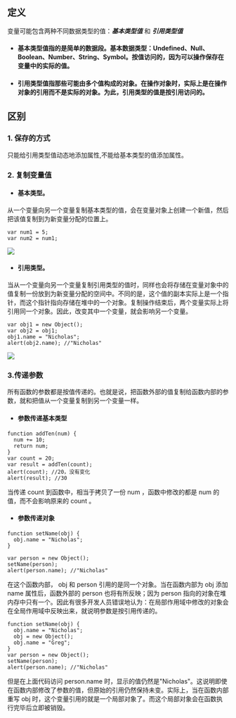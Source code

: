 ## 定义
变量可能包含两种不同数据类型的值：___基本类型值___ 和 ___引用类型值___  
* #### 基本类型值指的是简单的数据段。基本数据类型：Undefined、Null、Boolean、Number、String、Symbol。按值访问的，因为可以操作保存在变量中的实际的值。  
* #### 引用类型值指那些可能由多个值构成的对象。在操作对象时，实际上是在操作对象的引用而不是实际的对象。为此，引用类型的值是按引用访问的。

## 区别
### 1. 保存的方式  
只能给引用类型值动态地添加属性,不能给基本类型的值添加属性。
### 2. 复制变量值  
* #### 基本类型。
从一个变量向另一个变量复制基本类型的值，会在变量对象上创建一个新值，然后把该值复制到为新变量分配的位置上。  
```
var num1 = 5; 
var num2 = num1;  
```
![](https://upload.cc/i1/2019/07/05/HJ8nkZ.png)

* #### 引用类型。
当从一个变量向另一个变量复制引用类型的值时，同样也会将存储在变量对象中的值复制一份放到为新变量分配的空间中。不同的是，这个值的副本实际上是一个指针，而这个指针指向存储在堆中的一个对象。复制操作结束后，两个变量实际上将引用同一个对象。因此，改变其中一个变量，就会影响另一个变量。
```
var obj1 = new Object(); 
var obj2 = obj1; 
obj1.name = "Nicholas"; 
alert(obj2.name); //"Nicholas"
```
![](https://upload.cc/i1/2019/07/05/hXWYaP.png)
### 3.传递参数  
所有函数的参数都是按值传递的。也就是说，把函数外部的值复制给函数内部的参数，就和把值从一个变量复制到另一个变量一样。  
* #### 参数传递基本类型  
```
function addTen(num) { 
  num += 10; 
  return num; 
}
var count = 20; 
var result = addTen(count); 
alert(count); //20，没有变化 
alert(result); //30
```
当传递 count 到函数中，相当于拷贝了一份 num ，函数中修改的都是 num 的值，而不会影响原来的 count 。
* #### 参数传递对象  
```
function setName(obj) { 
  obj.name = "Nicholas"; 
}

var person = new Object(); 
setName(person); 
alert(person.name); //"Nicholas"
```
在这个函数内部， obj 和 person 引用的是同一个对象。当在函数内部为 obj 添加 name 属性后，函数外部的 person 也将有所反映；因为 person 指向的对象在堆内存中只有一个。因此有很多开发人员错误地认为：在局部作用域中修改的对象会在全局作用域中反映出来，就说明参数是按引用传递的。
```
function setName(obj) { 
  obj.name = "Nicholas"; 
  obj = new Object(); 
  obj.name = "Greg"; 
}
var person = new Object(); 
setName(person); 
alert(person.name); //"Nicholas"
```
但是在上面代码访问 person.name 时，显示的值仍然是"Nicholas"。这说明即使在函数内部修改了参数的值，但原始的引用仍然保持未变。实际上，当在函数内部重写 obj 时，这个变量引用的就是一个局部对象了。而这个局部对象会在函数执行完毕后立即被销毁。
